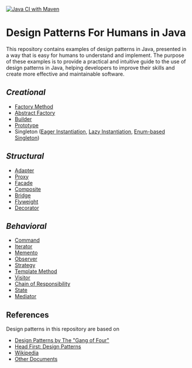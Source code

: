 [![Java CI with Maven](https://github.com/ibrahimatay/Design-Patterns/actions/workflows/maven.yml/badge.svg)](https://github.com/ibrahimatay/Design-Patterns/actions/workflows/maven.yml)
# Design Patterns For Humans in Java
This repository contains examples of design patterns in Java, presented in a way that is easy for humans to understand and implement. The purpose of these examples is to provide a practical and intuitive guide to the use of design patterns in Java, helping developers to improve their skills and create more effective and maintainable software.

## ***Creational***
- [Factory Method](factory-method)        
- [Abstract Factory](abstract-factory)        
- [Builder](builder)                  
- [Prototype](prototype)                
- Singleton ([Eager Instantiation](singleton-eager-instantiation),
  [Lazy Instantiation](singleton-lazy-instantiation),
  [Enum-based Singleton](singleton-with-enum))                

## ***Structural***
- [Adapter](adapter)                   
- [Proxy](proxy)                  
- [Facade](facade)                  
- [Composite](composite)                 
- [Bridge](bridge)                
- [Flyweight](flyweight)                
- [Decorator](decorator)               

## ***Behavioral***
- [Command](command)                  
- [Iterator](iterator)                
- [Memento](memento)              
- [Observer](observer)                 
- [Strategy](strategy)                 
- [Template Method](template-method)     
- [Visitor](visitor)               
- [Chain of Responsibility](chain-of-responsibility)  
- [State](state)                   
- [Mediator](mediator)  

## References
Design patterns in this repository are based on

* [Design Patterns by The "Gang of Four"]
* [Head First: Design Patterns]
* [Wikipedia]
* [Other Documents]

[Design Patterns by The "Gang of Four"]: https://en.wikipedia.org/wiki/Design_Patterns
[Head First: Design Patterns]: http://www.headfirstlabs.com/books/hfdp/ 
[Wikipedia]: https://en.wikipedia.org/wiki/Software_design_pattern
[Other Documents]: docs
